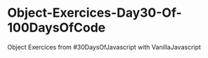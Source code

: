 # Object-Exercices-Day30-Of-100DaysOfCode
Object Exercices from #30DaysOfJavascript with VanillaJavascript
